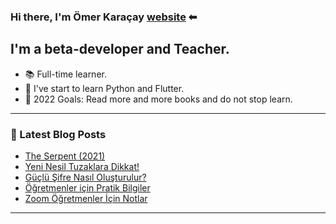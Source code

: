 ### Hi there, I'm Ömer Karaçay [website] ⬅

## I'm a beta-developer and Teacher.
- 📚 Full-time learner.
- 🐍 I've start to learn Python and Flutter.
- 🥅 2022 Goals: Read more and more books and do not stop learn.

---



### 📕 Latest Blog Posts
<!-- BLOG-POST-LIST:START -->
- [The Serpent &lpar;2021&rpar;](https://www.omerkaracay.com/the-serpent-2021/)
- [Yeni Nesil Tuzaklara Dikkat!](https://www.omerkaracay.com/yeni-nesil-tuzaklara-dikkat/)
- [Güçlü Şifre Nasıl Oluşturulur?](https://www.omerkaracay.com/guclu-sifre-nasil-olusturulur/)
- [Öğretmenler için Pratik Bilgiler](https://www.omerkaracay.com/ogretmenler-icin-pratik-bilgiler/)
- [Zoom Öğretmenler İçin Notlar](https://www.omerkaracay.com/zoom-ogretmenler-icin-notlar/)
<!-- BLOG-POST-LIST:END -->

---

[website]: https://www.omerkaracay.com
[twitter]: https://twitter.com/omrkrcy
[youtube]: https://www.youtube.com/channel/UCpoyfHaGQCl9xvoQW2i_lOg
[instagram]: https://instagram.com/omrkrcy
[linkedin]: https://linkedin.com/in/omerkaracay
[ipucuplaylist]: https://www.youtube.com/playlist?list=PLS5gPgVChPnfnuncq7g99ybnJCGyfWmZp
